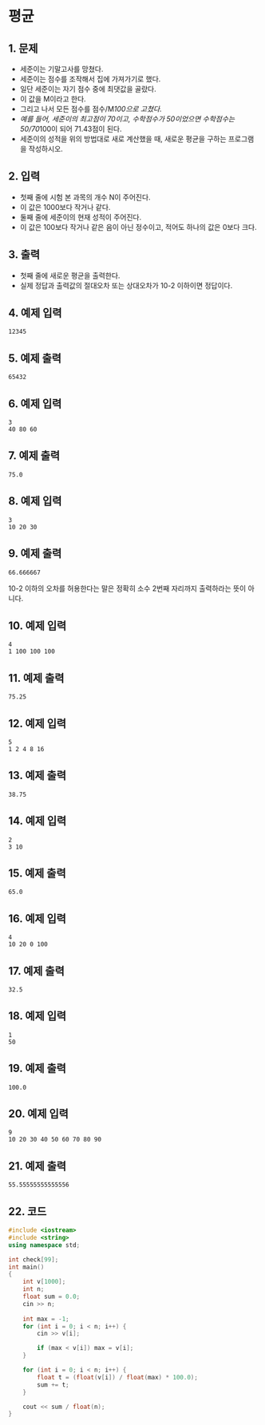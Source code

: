 # 평균 #

## 1. 문제
- 세준이는 기말고사를 망쳤다.
- 세준이는 점수를 조작해서 집에 가져가기로 했다.
- 일단 세준이는 자기 점수 중에 최댓값을 골랐다.
- 이 값을 M이라고 한다.
- 그리고 나서 모든 점수를 점수/M*100으로 고쳤다.*
- *예를 들어, 세준이의 최고점이 70이고, 수학점수가 50이었으면 수학점수는 50/70*100이 되어 71.43점이 된다.
- 세준이의 성적을 위의 방법대로 새로 계산했을 때, 새로운 평균을 구하는 프로그램을 작성하시오.

## 2. 입력
- 첫째 줄에 시험 본 과목의 개수 N이 주어진다.
- 이 값은 1000보다 작거나 같다.
- 둘째 줄에 세준이의 현재 성적이 주어진다.
- 이 값은 100보다 작거나 같은 음이 아닌 정수이고, 적어도 하나의 값은 0보다 크다.

## 3. 출력
- 첫째 줄에 새로운 평균을 출력한다.
- 실제 정답과 출력값의 절대오차 또는 상대오차가 10-2 이하이면 정답이다.

## 4. 예제 입력
```
12345
```

## 5. 예제 출력
```
65432
```

## 6. 예제 입력

```
3
40 80 60
```

## 7. 예제 출력

```
75.0
```

## 8. 예제 입력

```
3
10 20 30
```

## 9. 예제 출력

```
66.666667
```

10-2 이하의 오차를 허용한다는 말은 정확히 소수 2번째 자리까지 출력하라는 뜻이 아니다.

## 10. 예제 입력

```
4
1 100 100 100
```

## 11. 예제 출력

```
75.25
```

## 12. 예제 입력

```
5
1 2 4 8 16
```

## 13. 예제 출력

```
38.75
```

## 14. 예제 입력

```
2
3 10
```

## 15. 예제 출력

```
65.0
```

## 16. 예제 입력

```
4
10 20 0 100
```

## 17. 예제 출력

```
32.5
```

## 18. 예제 입력

```
1
50
```

## 19. 예제 출력

```
100.0
```

## 20. 예제 입력

```
9
10 20 30 40 50 60 70 80 90
```

## 21. 예제 출력

```
55.55555555555556
```

## 22. 코드
```c++
#include <iostream>
#include <string>
using namespace std;

int check[99];
int main()
{
	int v[1000];
	int n;
	float sum = 0.0;
	cin >> n;
	
	int max = -1;
	for (int i = 0; i < n; i++) {
		cin >> v[i];

		if (max < v[i]) max = v[i];
	}

	for (int i = 0; i < n; i++) {
		float t = (float(v[i]) / float(max) * 100.0);
		sum += t;
	}

	cout << sum / float(n);
}
```
